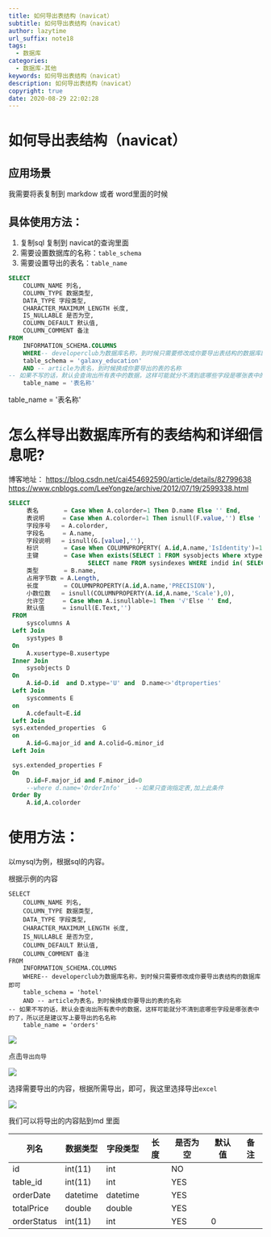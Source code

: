 ```yaml
---
title: 如何导出表结构（navicat）
subtitle: 如何导出表结构（navicat）
author: lazytime
url_suffix: note18
tags:
  - 数据库
categories:
  - 数据库-其他
keywords: 如何导出表结构（navicat）
description: 如何导出表结构（navicat）
copyright: true
date: 2020-08-29 22:02:28
---
```


# 如何导出表结构（navicat）

## 应用场景

我需要将表复制到 markdow 或者 word里面的时候

<!-- more -->

## 具体使用方法：

1. 复制sql 复制到 navicat的查询里面
2. 需要设置数据库的名称：`table_schema`
3. 需要设置导出的表名：`table_name`

```sql
SELECT
	COLUMN_NAME 列名,
	COLUMN_TYPE 数据类型,
	DATA_TYPE 字段类型,
	CHARACTER_MAXIMUM_LENGTH 长度,
	IS_NULLABLE 是否为空,
	COLUMN_DEFAULT 默认值,
	COLUMN_COMMENT 备注 
FROM
	INFORMATION_SCHEMA.COLUMNS 
	WHERE-- developerclub为数据库名称，到时候只需要修改成你要导出表结构的数据库即可
	table_schema = 'galaxy_education' 
	AND -- article为表名，到时候换成你要导出的表的名称
-- 如果不写的话，默认会查询出所有表中的数据，这样可能就分不清到底哪些字段是哪张表中的了，所以还是建议写上要导出的名名称
	table_name = '表名称'
```

table_name = '表名称'

# 怎么样导出数据库所有的表结构和详细信息呢?

博客地址：
https://blog.csdn.net/cai454692590/article/details/82799638
https://www.cnblogs.com/LeeYongze/archive/2012/07/19/2599338.html

```sql
SELECT
     表名       = Case When A.colorder=1 Then D.name Else '' End,
     表说明     = Case When A.colorder=1 Then isnull(F.value,'') Else '' End,
     字段序号   = A.colorder,
     字段名     = A.name,
     字段说明   = isnull(G.[value],''),
     标识       = Case When COLUMNPROPERTY( A.id,A.name,'IsIdentity')=1 Then '√'Else '' End,
     主键       = Case When exists(SELECT 1 FROM sysobjects Where xtype='PK' and parent_obj=A.id and name in (
                      SELECT name FROM sysindexes WHERE indid in( SELECT indid FROM sysindexkeys WHERE id = A.id AND colid=A.colid))) then '√' else '' end,
     类型       = B.name,
     占用字节数 = A.Length,
     长度       = COLUMNPROPERTY(A.id,A.name,'PRECISION'),
     小数位数   = isnull(COLUMNPROPERTY(A.id,A.name,'Scale'),0),
     允许空     = Case When A.isnullable=1 Then '√'Else '' End,
     默认值     = isnull(E.Text,'')
 FROM
     syscolumns A
 Left Join
     systypes B
 On
     A.xusertype=B.xusertype
 Inner Join
     sysobjects D
 On
     A.id=D.id  and D.xtype='U' and  D.name<>'dtproperties'
 Left Join
     syscomments E
 on
     A.cdefault=E.id
 Left Join
 sys.extended_properties  G
 on
     A.id=G.major_id and A.colid=G.minor_id
 Left Join

 sys.extended_properties F
 On
     D.id=F.major_id and F.minor_id=0
     --where d.name='OrderInfo'    --如果只查询指定表,加上此条件
 Order By
     A.id,A.colorder
```

# 使用方法：

以mysql为例，根据sql的内容。

根据示例的内容

```mysql
SELECT
	COLUMN_NAME 列名,
	COLUMN_TYPE 数据类型,
	DATA_TYPE 字段类型,
	CHARACTER_MAXIMUM_LENGTH 长度,
	IS_NULLABLE 是否为空,
	COLUMN_DEFAULT 默认值,
	COLUMN_COMMENT 备注 
FROM
	INFORMATION_SCHEMA.COLUMNS 
	WHERE-- developerclub为数据库名称，到时候只需要修改成你要导出表结构的数据库即可
	table_schema = 'hotel' 
	AND -- article为表名，到时候换成你要导出的表的名称
-- 如果不写的话，默认会查询出所有表中的数据，这样可能就分不清到底哪些字段是哪张表中的了，所以还是建议写上要导出的名名称
	table_name = 'orders'
```



![](https://gitee.com/lazyTimes/imageReposity/raw/master/img/20200829215314.png)

点击`导出向导`

![](https://gitee.com/lazyTimes/imageReposity/raw/master/img/20200829215354.png)

选择需要导出的内容，根据所需导出，即可，我这里选择导出`excel`

![](https://gitee.com/lazyTimes/imageReposity/raw/master/img/20200829215901.png)

我们可以将导出的内容贴到md 里面



| 列名        | 数据类型 | 字段类型 | 长度 | 是否为空 | 默认值 | 备注 |
| ----------- | -------- | -------- | ---- | -------- | ------ | ---- |
| id          | int(11)  | int      |      | NO       |        |      |
| table_id    | int(11)  | int      |      | YES      |        |      |
| orderDate   | datetime | datetime |      | YES      |        |      |
| totalPrice  | double   | double   |      | YES      |        |      |
| orderStatus | int(11)  | int      |      | YES      | 0      |      |